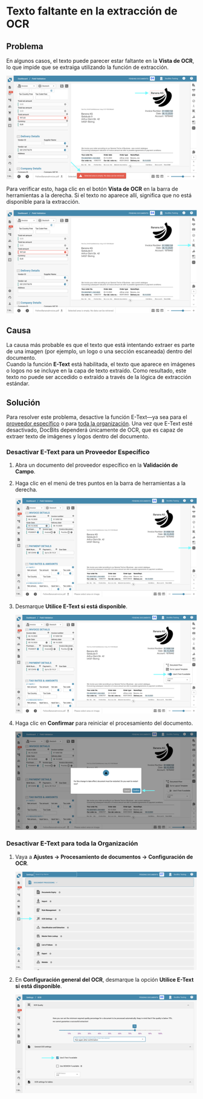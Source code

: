 # Texto faltante en la extracción de OCR

## **Problema**

En algunos casos, el texto puede parecer estar faltante en la **Vista de OCR**, lo que impide que se extraiga utilizando la función de extracción.

![](https://raw.githubusercontent.com/Fellow-Consulting-AG/docbits/refs/heads/main/readme/.gitbook/assets/troubleshooting_ocr_5.png)

Para verificar esto, haga clic en el botón **Vista de OCR** en la barra de herramientas a la derecha. Si el texto no aparece allí, significa que no está disponible para la extracción.

![](https://raw.githubusercontent.com/Fellow-Consulting-AG/docbits/refs/heads/main/readme/.gitbook/assets/troubleshooting_ocr_6.png)

## **Causa**

La causa más probable es que el texto que está intentando extraer es parte de una imagen (por ejemplo, un logo o una sección escaneada) dentro del documento.\
Cuando la función **E-Text** está habilitada, el texto que aparece en imágenes o logos no se incluye en la capa de texto extraído. Como resultado, este texto no puede ser accedido o extraído a través de la lógica de extracción estándar.

## **Solución**

Para resolver este problema, desactive la función E-Text—ya sea para el [proveedor específico](missing-text-in-ocr-extraction.md#desactivar-e-text-para-un-proveedor-especifico) o para [toda la organización](missing-text-in-ocr-extraction.md#desactivar-e-text-para-toda-la-organizacion). Una vez que E-Text esté desactivado, DocBits dependerá únicamente de OCR, que es capaz de extraer texto de imágenes y logos dentro del documento.

### **Desactivar E-Text para un Proveedor Específico**

1. Abra un documento del proveedor específico en la **Validación de Campo**.
2.  Haga clic en el menú de tres puntos en la barra de herramientas a la derecha.

    ![](https://raw.githubusercontent.com/Fellow-Consulting-AG/docbits/refs/heads/main/readme/.gitbook/assets/troubleshooting_ocr_2.png)
3.  Desmarque **Utilice E-Text si está disponible**.

    ![](https://raw.githubusercontent.com/Fellow-Consulting-AG/docbits/refs/heads/main/readme/.gitbook/assets/troubleshooting_ocr_3.png)
4.  Haga clic en **Confirmar** para reiniciar el procesamiento del documento.

    ![](https://raw.githubusercontent.com/Fellow-Consulting-AG/docbits/refs/heads/main/readme/.gitbook/assets/troubleshooting_ocr_4.png)

### Desactivar E-Text para toda la Organización

1.  Vaya a **Ajustes → Procesamiento de documentos → Configuración de OCR**.

    ![](https://raw.githubusercontent.com/Fellow-Consulting-AG/docbits/refs/heads/main/readme/.gitbook/assets/settings_ocr.png)
2.  En **Configuración general del OCR**, desmarque la opción **Utilice E-Text si está disponible**.

    ![](https://raw.githubusercontent.com/Fellow-Consulting-AG/docbits/refs/heads/main/readme/.gitbook/assets/troubleshooting_ocr_1.png)

